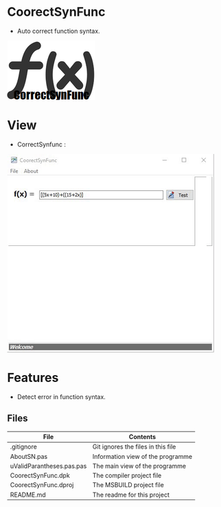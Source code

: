 # CoorectSynFunc
- Auto correct function syntax.    

![](CorrectSynfunc.png) 

# View
- CorrectSynfunc :

![](Gif/CorrectSynFunc.gif)


# Features  

- Detect error in function syntax.



## Files

| File | Contents | 
| --- | --- |
| .gitignore | Git ignores the files in this file |
| AboutSN.pas | Information view of the programme |
| uValidParantheses.pas.pas | The main view of the programme |
| CoorectSynFunc.dpk | The compiler project file |
| CoorectSynFunc.dproj | The MSBUILD project file |
| README.md | The readme for this project |
